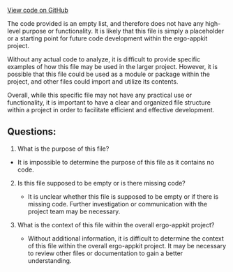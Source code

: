 [View code on GitHub](https://github.com/ergoplatform/ergo-appkit/src/main/resources/META-INF/native-image/sigmastate/proxy-config.json)

The code provided is an empty list, and therefore does not have any high-level purpose or functionality. It is likely that this file is simply a placeholder or a starting point for future code development within the ergo-appkit project. 

Without any actual code to analyze, it is difficult to provide specific examples of how this file may be used in the larger project. However, it is possible that this file could be used as a module or package within the project, and other files could import and utilize its contents. 

Overall, while this specific file may not have any practical use or functionality, it is important to have a clear and organized file structure within a project in order to facilitate efficient and effective development.
## Questions: 
 1. What is the purpose of this file?
   - It is impossible to determine the purpose of this file as it contains no code.

2. Is this file supposed to be empty or is there missing code?
   - It is unclear whether this file is supposed to be empty or if there is missing code. Further investigation or communication with the project team may be necessary.

3. What is the context of this file within the overall ergo-appkit project?
   - Without additional information, it is difficult to determine the context of this file within the overall ergo-appkit project. It may be necessary to review other files or documentation to gain a better understanding.